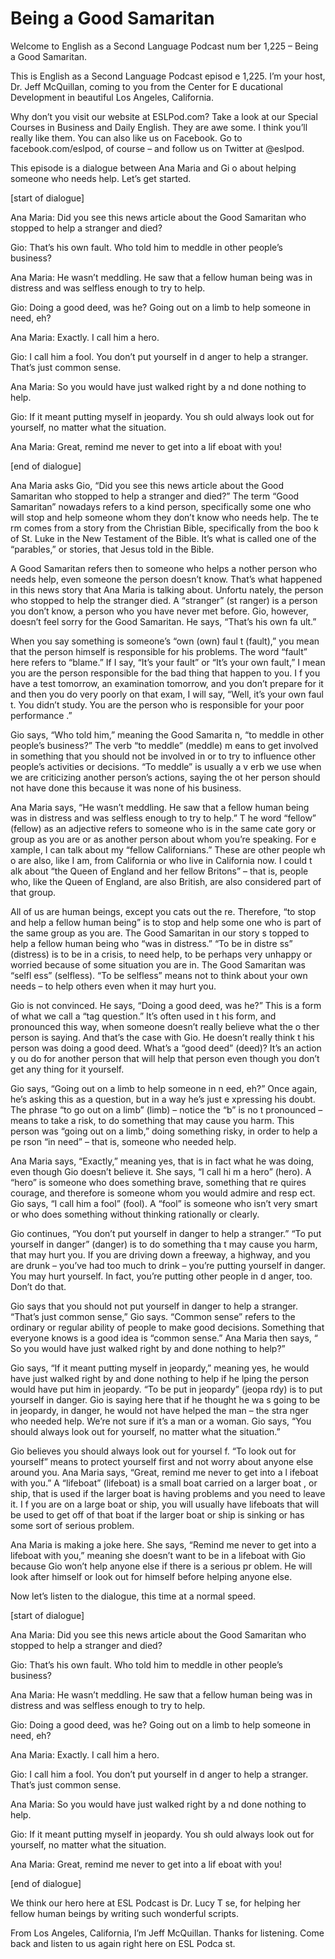 # Being a Good Samaritan

Welcome to English as a Second Language Podcast num ber 1,225 – Being a Good Samaritan.

This is English as a Second Language Podcast episod e 1,225. I’m your host, Dr. Jeff McQuillan, coming to you from the Center for E ducational Development in beautiful Los Angeles, California.

Why don’t you visit our website at ESLPod.com? Take  a look at our Special Courses in Business and Daily English. They are awe some. I think you’ll really like them. You can also like us on Facebook. Go to facebook.com/eslpod, of course – and follow us on Twitter at @eslpod.

This episode is a dialogue between Ana Maria and Gi o about helping someone who needs help. Let’s get started.

[start of dialogue]

Ana Maria: Did you see this news article about the Good Samaritan who stopped to help a stranger and died?

Gio: That’s his own fault. Who told him to meddle in other people’s business?

Ana Maria: He wasn’t meddling. He saw that a fellow  human being was in distress and was selfless enough to try to help.

Gio: Doing a good deed, was he? Going out on a limb  to help someone in need, eh?

Ana Maria: Exactly. I call him a hero.

Gio: I call him a fool. You don’t put yourself in d anger to help a stranger. That’s just common sense.

Ana Maria: So you would have just walked right by a nd done nothing to help.

Gio: If it meant putting myself in jeopardy. You sh ould always look out for yourself, no matter what the situation.

Ana Maria: Great, remind me never to get into a lif eboat with you!

[end of dialogue]

Ana Maria asks Gio, “Did you see this news article about the Good Samaritan who stopped to help a stranger and died?” The term “Good Samaritan” nowadays refers to a kind person, specifically some one who will stop and help someone whom they don’t know who needs help. The te rm comes from a story from the Christian Bible, specifically from the boo k of St. Luke in the New Testament of the Bible. It’s what is called one of the “parables,” or stories, that Jesus told in the Bible.

A Good Samaritan refers then to someone who helps a nother person who needs help, even someone the person doesn’t know. That’s what happened in this news story that Ana Maria is talking about. Unfortu nately, the person who stopped to help the stranger died. A “stranger” (st ranger) is a person you don’t know, a person who you have never met before. Gio, however, doesn’t feel sorry for the Good Samaritan. He says, “That’s his own fa ult.”

When you say something is someone’s “own (own) faul t (fault),” you mean that the person himself is responsible for his problems.  The word “fault” here refers to “blame.” If I say, “It’s your fault” or “It’s your own fault,” I mean you are the person responsible for the bad thing that happen to you. I f you have a test tomorrow, an examination tomorrow, and you don’t prepare for it and then you do very poorly on that exam, I will say, “Well, it’s your own faul t. You didn’t study. You are the person who is responsible for your poor performance .”

Gio says, “Who told him,” meaning the Good Samarita n, “to meddle in other people’s business?” The verb “to meddle” (meddle) m eans to get involved in something that you should not be involved in or to try to influence other people’s activities or decisions. “To meddle” is usually a v erb we use when we are criticizing another person’s actions, saying the ot her person should not have done this because it was none of his business.

Ana Maria says, “He wasn’t meddling. He saw that a fellow human being was in distress and was selfless enough to try to help.” T he word “fellow” (fellow) as an adjective refers to someone who is in the same cate gory or group as you are or as another person about whom you’re speaking. For e xample, I can talk about my “fellow Californians.” These are other people wh o are also, like I am, from California or who live in California now. I could t alk about “the Queen of England and her fellow Britons” – that is, people who, like  the Queen of England, are also British, are also considered part of that group.

All of us are human beings, except you cats out the re. Therefore, “to stop and help a fellow human being” is to stop and help some one who is part of the same group as you are. The Good Samaritan in our story s topped to help a fellow human being who “was in distress.” “To be in distre ss” (distress) is to be in a crisis, to need help, to be perhaps very unhappy or  worried because of some situation you are in. The Good Samaritan was “selfl ess” (selfless). “To be selfless” means not to think about your own needs –  to help others even when it may hurt you.

Gio is not convinced. He says, “Doing a good deed, was he?” This is a form of what we call a “tag question.” It’s often used in t his form, and pronounced this way, when someone doesn’t really believe what the o ther person is saying. And that’s the case with Gio. He doesn’t really think t his person was doing a good deed. What’s a “good deed” (deed)? It’s an action y ou do for another person that will help that person even though you don’t get any thing for it yourself.

Gio says, “Going out on a limb to help someone in n eed, eh?” Once again, he’s asking this as a question, but in a way he’s just e xpressing his doubt. The phrase “to go out on a limb” (limb) – notice the “b” is no t pronounced – means to take a risk, to do something that may cause you harm. This  person was “going out on a limb,” doing something risky, in order to help a pe rson “in need” – that is, someone who needed help.

Ana Maria says, “Exactly,” meaning yes, that is in fact what he was doing, even though Gio doesn’t believe it. She says, “I call hi m a hero” (hero). A “hero” is someone who does something brave, something that re quires courage, and therefore is someone whom you would admire and resp ect. Gio says, “I call him a fool” (fool). A “fool” is someone who isn’t very smart or who does something without thinking rationally or clearly.

Gio continues, “You don’t put yourself in danger to  help a stranger.” “To put yourself in danger” (danger) is to do something tha t may cause you harm, that may hurt you. If you are driving down a freeway, a highway, and you are drunk – you’ve had too much to drink – you’re putting yourself in danger. You may hurt yourself. In fact, you’re putting other people in d anger, too. Don’t do that.

Gio says that you should not put yourself in danger  to help a stranger. “That’s just common sense,” Gio says. “Common sense” refers  to the ordinary or regular ability of people to make good decisions. Something  that everyone knows is a good idea is “common sense.” Ana Maria then says, “ So you would have just walked right by and done nothing to help?”

Gio says, “If it meant putting myself in jeopardy,”  meaning yes, he would have just walked right by and done nothing to help if he lping the person would have put him in jeopardy. “To be put in jeopardy” (jeopa rdy) is to put yourself in danger. Gio is saying here that if he thought he wa s going to be in jeopardy, in danger, he would not have helped the man – the stra nger who needed help. We’re not sure if it’s a man or a woman. Gio says, “You should always look out for yourself, no matter what the situation.”

Gio believes you should always look out for yoursel f. “To look out for yourself” means to protect yourself first and not worry about  anyone else around you. Ana Maria says, “Great, remind me never to get into a l ifeboat with you.” A “lifeboat” (lifeboat) is a small boat carried on a larger boat , or ship, that is used if the larger boat is having problems and you need to leave it. I f you are on a large boat or ship, you will usually have lifeboats that will be used to get off of that boat if the larger boat or ship is sinking or has some sort of serious problem.

Ana Maria is making a joke here. She says, “Remind me never to get into a lifeboat with you,” meaning she doesn’t want to be in a lifeboat with Gio because Gio won’t help anyone else if there is a serious pr oblem. He will look after himself or look out for himself before helping anyone else.

Now let’s listen to the dialogue, this time at a normal speed.

[start of dialogue]

Ana Maria: Did you see this news article about the Good Samaritan who stopped to help a stranger and died?

Gio: That’s his own fault. Who told him to meddle in other people’s business?

Ana Maria: He wasn’t meddling. He saw that a fellow  human being was in distress and was selfless enough to try to help.

Gio: Doing a good deed, was he? Going out on a limb  to help someone in need, eh?

Ana Maria: Exactly. I call him a hero.

Gio: I call him a fool. You don’t put yourself in d anger to help a stranger. That’s just common sense.

Ana Maria: So you would have just walked right by a nd done nothing to help.

 Gio: If it meant putting myself in jeopardy. You sh ould always look out for yourself, no matter what the situation.

Ana Maria: Great, remind me never to get into a lif eboat with you!

[end of dialogue]

We think our hero here at ESL Podcast is Dr. Lucy T se, for helping her fellow human beings by writing such wonderful scripts.

From Los Angeles, California, I’m Jeff McQuillan. Thanks for listening. Come back and listen to us again right here on ESL Podca st.

